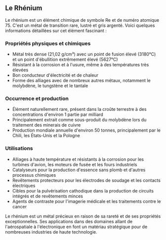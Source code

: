 ## Le Rhénium

Le rhénium est un élément chimique de symbole Re et de numéro atomique 75. C'est un métal de transition rare, lustré et gris argenté. Voici quelques informations détaillées sur cet élément fascinant :

### Propriétés physiques et chimiques

- Métal très dense (21,02 g/cm³) avec un point de fusion élevé (3180°C) et un point d'ébullition extrêmement élevé (5627°C)
- Résistant à la corrosion et à l'usure, même à des températures très élevées
- Bon conducteur d'électricité et de chaleur
- Forme des alliages avec de nombreux autres métaux, notamment le molybdène, le tungstène et le tantale

### Occurrence et production

- Élément naturellement rare, présent dans la croûte terrestre à des concentrations d'environ 1 partie par milliard
- Principalement extrait comme sous-produit du molybdène lors du traitement des minerais de cuivre
- Production mondiale annuelle d'environ 50 tonnes, principalement par le Chili, les États-Unis et la Pologne

### Utilisations

- Alliages à haute température et résistants à la corrosion pour les turbines d'avion, les moteurs de fusée et les fours industriels
- Catalyseurs pour la production d'essence sans plomb et d'autres processus chimiques
- Revêtements protecteurs pour les électrodes de soudage et les contacts électriques
- Cibles pour la pulvérisation cathodique dans la production de circuits intégrés et de revêtements minces
- Agents de contraste pour l'imagerie médicale et les traitements contre le cancer

Le rhénium est un métal précieux en raison de sa rareté et de ses propriétés exceptionnelles. Ses applications dans des domaines allant de l'aérospatiale à l'électronique en font un matériau stratégique pour de nombreuses industries de haute technologie.